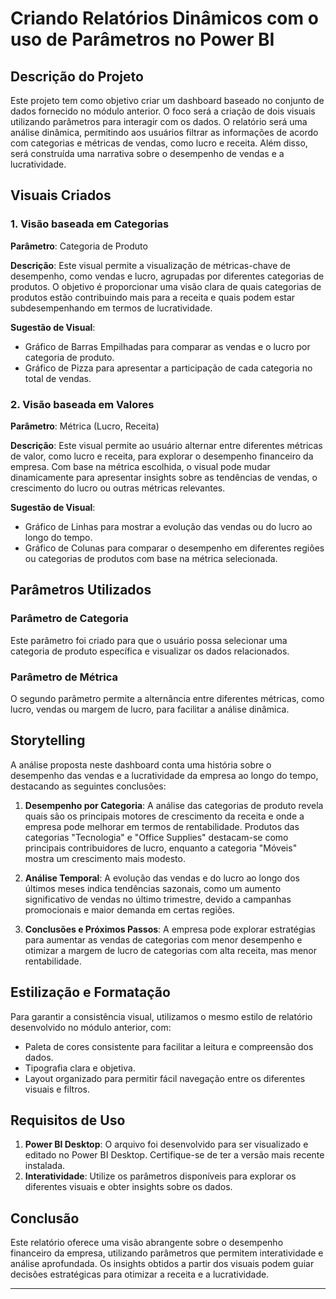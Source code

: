 # Criando Relatórios Dinâmicos com o uso de Parâmetros no Power BI

## Descrição do Projeto

Este projeto tem como objetivo criar um dashboard baseado no conjunto de dados fornecido no módulo anterior. O foco será a criação de dois visuais utilizando parâmetros para interagir com os dados. O relatório será uma análise dinâmica, permitindo aos usuários filtrar as informações de acordo com categorias e métricas de vendas, como lucro e receita. Além disso, será construída uma narrativa sobre o desempenho de vendas e a lucratividade.

## Visuais Criados

### 1. Visão baseada em Categorias

**Parâmetro**: Categoria de Produto

**Descrição**: Este visual permite a visualização de métricas-chave de desempenho, como vendas e lucro, agrupadas por diferentes categorias de produtos. O objetivo é proporcionar uma visão clara de quais categorias de produtos estão contribuindo mais para a receita e quais podem estar subdesempenhando em termos de lucratividade.

**Sugestão de Visual**:
- Gráfico de Barras Empilhadas para comparar as vendas e o lucro por categoria de produto.
- Gráfico de Pizza para apresentar a participação de cada categoria no total de vendas.

### 2. Visão baseada em Valores

**Parâmetro**: Métrica (Lucro, Receita)

**Descrição**: Este visual permite ao usuário alternar entre diferentes métricas de valor, como lucro e receita, para explorar o desempenho financeiro da empresa. Com base na métrica escolhida, o visual pode mudar dinamicamente para apresentar insights sobre as tendências de vendas, o crescimento do lucro ou outras métricas relevantes.

**Sugestão de Visual**:
- Gráfico de Linhas para mostrar a evolução das vendas ou do lucro ao longo do tempo.
- Gráfico de Colunas para comparar o desempenho em diferentes regiões ou categorias de produtos com base na métrica selecionada.

## Parâmetros Utilizados

### Parâmetro de Categoria
Este parâmetro foi criado para que o usuário possa selecionar uma categoria de produto específica e visualizar os dados relacionados.

### Parâmetro de Métrica
O segundo parâmetro permite a alternância entre diferentes métricas, como lucro, vendas ou margem de lucro, para facilitar a análise dinâmica.

## Storytelling

A análise proposta neste dashboard conta uma história sobre o desempenho das vendas e a lucratividade da empresa ao longo do tempo, destacando as seguintes conclusões:

1. **Desempenho por Categoria**: A análise das categorias de produto revela quais são os principais motores de crescimento da receita e onde a empresa pode melhorar em termos de rentabilidade. Produtos das categorias "Tecnologia" e "Office Supplies" destacam-se como principais contribuidores de lucro, enquanto a categoria "Móveis" mostra um crescimento mais modesto.
   
2. **Análise Temporal**: A evolução das vendas e do lucro ao longo dos últimos meses indica tendências sazonais, como um aumento significativo de vendas no último trimestre, devido a campanhas promocionais e maior demanda em certas regiões.

3. **Conclusões e Próximos Passos**: A empresa pode explorar estratégias para aumentar as vendas de categorias com menor desempenho e otimizar a margem de lucro de categorias com alta receita, mas menor rentabilidade.

## Estilização e Formatação

Para garantir a consistência visual, utilizamos o mesmo estilo de relatório desenvolvido no módulo anterior, com:

- Paleta de cores consistente para facilitar a leitura e compreensão dos dados.
- Tipografia clara e objetiva.
- Layout organizado para permitir fácil navegação entre os diferentes visuais e filtros.

## Requisitos de Uso

1. **Power BI Desktop**: O arquivo foi desenvolvido para ser visualizado e editado no Power BI Desktop. Certifique-se de ter a versão mais recente instalada.
2. **Interatividade**: Utilize os parâmetros disponíveis para explorar os diferentes visuais e obter insights sobre os dados.

## Conclusão

Este relatório oferece uma visão abrangente sobre o desempenho financeiro da empresa, utilizando parâmetros que permitem interatividade e análise aprofundada. Os insights obtidos a partir dos visuais podem guiar decisões estratégicas para otimizar a receita e a lucratividade.

---

